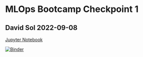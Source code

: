# MLOps Bootcamp Checkpoint 1

## David Sol 2022-09-08

[Jupyter Notebook](./davidsol-checkpoint1.ipynb)

[![Binder](https://mybinder.org/badge_logo.svg)](https://mybinder.org/v2/gh/DavidSolWizeline/mlops-checkpoint1/HEAD?labpath=davidsol-checkpoint1.ipynb)
